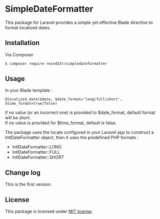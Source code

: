 # SimpleDateFormatter

This package for Laravel provides a simple yet effective Blade directive to format localized dates.

## Installation

Via Composer

``` bash
$ composer require reind33r/simpledateformatter
```

## Usage

In your Blade template :

``` blade
@localized_date($date, $date_format='long|full|short', $time_format=true|false)
```

If no value (or an incorrect one) is provided to $date_format, default format will be short. \
If no value is provided for $time_format, default is false.

The package uses the locale configured in your Laravel app to construct a IntlDateFormatter object, then it uses the predefined PHP formats :

 * IntlDateFormatter::LONG
 * IntlDateFormatter::FULL
 * IntlDateFormatter::SHORT


## Change log

This is the first version.

## License

This package is licensed under [MIT license](license.md).
